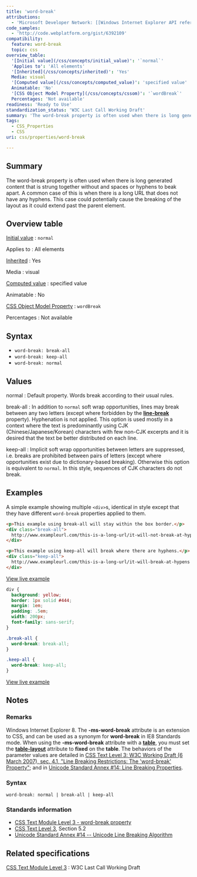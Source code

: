 ```yaml
---
title: 'word-break'
attributions:
  - 'Microsoft Developer Network: [[Windows Internet Explorer API reference](http://msdn.microsoft.com/en-us/library/ie/hh828809%28v=vs.85%29.aspx) Article]'
code_samples:
  - 'http://code.webplatform.org/gist/6392109'
compatibility:
  feature: word-break
  topic: css
overview_table:
  '[Initial value](/css/concepts/initial_value)': '`normal`'
  'Applies to': 'All elements'
  '[Inherited](/css/concepts/inherited)': 'Yes'
  Media: visual
  '[Computed value](/css/concepts/computed_value)': 'specified value'
  Animatable: 'No'
  '[CSS Object Model Property](/css/concepts/cssom)': '`wordBreak`'
  Percentages: 'Not available'
readiness: 'Ready to Use'
standardization_status: 'W3C Last Call Working Draft'
summary: 'The word-break property is often used when there is long generated content that is strung together without and spaces or hyphens to beak apart. A common case of this is when there is a long URL that does not have any hyphens. This case could potentially cause the breaking of the layout as it could extend past the parent element.'
tags:
  - CSS_Properties
  - CSS
uri: css/properties/word-break

---
```

## Summary

The word-break property is often used when there is long generated content that is strung together without and spaces or hyphens to beak apart. A common case of this is when there is a long URL that does not have any hyphens. This case could potentially cause the breaking of the layout as it could extend past the parent element.

## Overview table

[Initial value](/css/concepts/initial_value)
:   `normal`

Applies to
:   All elements

[Inherited](/css/concepts/inherited)
:   Yes

Media
:   visual

[Computed value](/css/concepts/computed_value)
:   specified value

Animatable
:   No

[CSS Object Model Property](/css/concepts/cssom)
:   `wordBreak`

Percentages
:   Not available

## Syntax

-   `word-break: break-all`
-   `word-break: keep-all`
-   `word-break: normal`

## Values

normal
:   Default property. Words break according to their usual rules.

break-all
:   In addition to `normal` soft wrap opportunities, lines may break between any two letters (except where forbidden by the [**line-break**](/css/properties/line-break) property). Hyphenation is not applied. This option is used mostly in a context where the text is predominantly using CJK (Chinese/Japanese/Korean) characters with few non-CJK excerpts and it is desired that the text be better distributed on each line.

keep-all
:   Implicit soft wrap opportunities between letters are suppressed, i.e. breaks are prohibited between pairs of letters (except where opportunities exist due to dictionary-based breaking). Otherwise this option is equivalent to `normal`. In this style, sequences of CJK characters do not break.

## Examples

A simple example showing multiple `<div>`s, identical in style except that they have different `word-break` properties applied to them.

``` html
<p>This example using break-all will stay within the box border.</p>
<div class="break-all">
  http://www.exampleurl.com/this-is-a-long-url/it-will-not-break-at-hypens
</div>

<p>This example using keep-all will break where there are hyphens.</p>
<div class="keep-all">
  http://www.exampleurl.com/this-is-a-long-url/it-will-break-at-hypens
</div>
```

[View live example](http://code.webplatform.org/gist/6392109)

``` css
div {
  background: yellow;
  border: 1px solid #444;
  margin: 1em;
  padding: .5em;
  width: 200px;
  font-family: sans-serif;
}

.break-all {
  word-break: break-all;
}

.keep-all {
  word-break: keep-all;
}
```

[View live example](http://code.webplatform.org/gist/6392109)

## Notes

### Remarks

Windows Internet Explorer 8. The **-ms-word-break** attribute is an extension to CSS, and can be used as a synonym for **word-break** in IE8 Standards mode. When using the **-ms-word-break** attribute with a [**table**](/html/elements/table), you must set the [**table-layout**](/css/properties/table-layout) attribute to **fixed** on the **table**. The behaviors of the parameter values are detailed in [CSS Text Level 3: W3C Working Draft (6 March 2007), sec. 4.1, "Line Breaking Restrictions: The 'word-break' Property"](http://go.microsoft.com/fwlink/p/?linkid=203753); and in [Unicode Standard Annex \#14: Line Breaking Properties](http://go.microsoft.com/fwlink/p/?linkid=203714).

### Syntax

`word-break: normal | break-all | keep-all`

### Standards information

-   [CSS Text Module Level 3 - word-break property](http://www.w3.org/TR/css3-text/#word-break)
-   [CSS Text Level 3](http://go.microsoft.com/fwlink/p/?linkid=203766), Section 5.2
-   [Unicode Standard Annex \#14 -- Unicode Line Breaking Algorithm](http://go.microsoft.com/fwlink/p/?linkid=223137)

## Related specifications

[CSS Text Module Level 3](http://www.w3.org/TR/css3-text/)
:   W3C Last Call Working Draft
